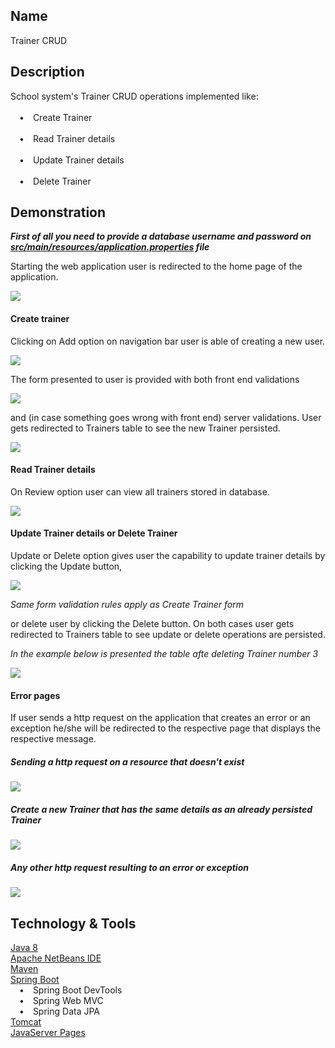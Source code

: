 
## Name

Trainer CRUD

## Description

School system's Trainer CRUD operations implemented like:\
\
&emsp;&#8226;&emsp;Create Trainer\
\
&emsp;&#8226;&emsp;Read Trainer details\
\
&emsp;&#8226;&emsp;Update Trainer details\
\
&emsp;&#8226;&emsp;Delete Trainer

## Demonstration

***First of all you need to provide a database username and password on <ins>src/main/resources/application.properties</ins> file***

Starting the web application user is redirected to the home page of the application.

<img src="screenshots/home-page.PNG" />

#### Create trainer

Clicking on Add option on navigation bar user is able of creating a new user.

<img src="screenshots/create-trainer.PNG" />

The form presented to user is provided with both front end validations

<img src="screenshots/bootstrap-validation.PNG" />

and (in case something goes wrong with front end) server validations. User gets redirected to Trainers table to see the new Trainer persisted.

<img src="screenshots/server-validation.PNG" />

#### Read Trainer details

On Review option user can view all trainers stored in database.

<img src="screenshots/read-trainer.PNG" />

#### Update Trainer details or Delete Trainer

Update or Delete option gives user the capability to update trainer details by clicking the Update button,

<img src="screenshots/update-delete-trainer.PNG" />

*Same form validation rules apply as Create Trainer form*

or delete user by clicking the Delete button. On both cases user gets redirected to Trainers table to see update or delete operations are persisted.

*In the example below is presented the table afte deleting Trainer number 3*

<img src="screenshots/read-trainer-after-delete.PNG" />

#### Error pages

If user sends a http request on the application that creates an error or an exception he/she will be redirected to the respective page that displays the respective message.  

##### Sending a http request on a resource that doesn't exist 

<img src="screenshots/error404.PNG" />

##### Create a new Trainer that has the same details as an already persisted Trainer

<img src="screenshots/duplicate-entry.PNG" />

##### Any other http request resulting to an error or exception

<img src="screenshots/error.PNG" />

## Technology & Tools

<a href="https://www.java.com/en/download/">Java 8</a> <br>
<a href="https://netbeans.org/">Apache NetBeans IDE</a> <br>
<a href="https://maven.apache.org/">Maven</a> <br>
<a href="https://spring.io/projects/spring-boot">Spring Boot</a> <br>
&emsp;&#8226;&emsp;Spring Boot DevTools\
&emsp;&#8226;&emsp;Spring Web MVC\
&emsp;&#8226;&emsp;Spring Data JPA\
<a href="http://tomcat.apache.org/">Tomcat</a> <br>
<a href="https://www.oracle.com/java/technologies/jspt.html">JavaServer Pages</a> <br>
